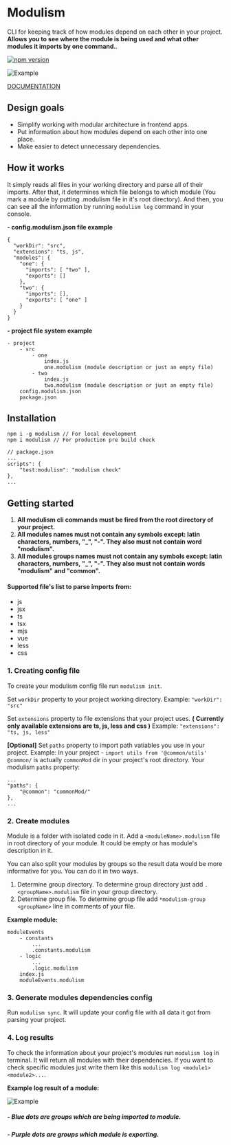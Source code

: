 # Modulism
CLI for keeping track of how modules depend on each other in your project. **Allows you to see where the module is being used and what other modules it imports by one command.**.

[![npm version](https://img.shields.io/npm/v/modulism.svg?style=flat-square)](https://www.npmjs.com/package/modulism)

![Example](https://i.imgur.com/8ryZALd.gif)

[DOCUMENTATION](https://davy.page/modulism)

## Design goals
* Simplify working with modular architecture in frontend apps.
* Put information about how modules depend on each other into one place.
* Make easier to detect unnecessary dependencies.

## How it works
It simply reads all files in your working directory and parse all of their imports. After that, it determines which file belongs to which module (You mark a module by putting <moduleName>.modulism file in it's root directory). And then, you can see all the information by running `modulism log` command in your console.

**- config.modulism.json file example**
```
{
  "workDir": "src",
  "extensions": "ts, js",
  "modules": {
    "one": {
      "imports": [ "two" ],
      "exports": []
    },
    "two": {
      "imports": [],
      "exports": [ "one" ]
    }
  }
}
```
**- project file system example**
```
- project
    - src
        - one
            index.js
            one.modulism (module description or just an empty file)
        - two
            index.js
            two.modulism (module description or just an empty file)
    config.modulism.json
    package.json
```

## Installation
```
npm i -g modulism // For local development
npm i modulism // For production pre build check 
```
```
// package.json
...
scripts": {
    "test:modulism": "modulism check"
},
...
```

## Getting started
1. **All modulism cli commands must be fired from the root directory of your project.**
2. **All modules names must not contain any symbols except: latin characters, numbers, "_", "-". They also must not contain word "modulism".**
3. **All modules groups names must not contain any symbols except: latin characters, numbers, "_", "-". They also must not contain words "modulism" and "common".**

#### Supported file's list to parse imports from: 
* js
* jsx
* ts
* tsx
* mjs
* vue
* less
* css

### 1. Creating config file
To create your modulism config file run `modulism init`.

Set `workDir` property to your project working directory.
Example: `"workDir": "src"`

Set `extensions` property to file extensions that your project uses. **( Currently only available extensions are ts, js, less and css )**
Example: `"extensions": "ts, js, less"`

**[Optional]** Set `paths` property to import path vatiables you use in your project.
Example: 
In your project - `import utils from '@common/utils'`
`@common/` is actually `commonMod` dir in your project's root directory. 
Your modulism `paths` property:
```
...
"paths": {
    "@common": "commonMod/"
},
...
```

### 2. Create modules
Module is a folder with isolated code in it. Add a `<moduleName>.modulism` file in root directory of your module. It could be empty or has module's description in it.

You can also split your modules by groups so the result data would be more informative for you. You can do it in two ways.
1. Determine group directory.
  To determine group directory just add `.<groupName>.modulism` file in your group directory.
2. Determine group file.
  To determine group file add `*modulism-group <groupName>` line in comments of your file.

**Example module:**
```
moduleEvents
    - constants
        ...
        .constants.modulism
    - logic
        ...
        .logic.modulism
    index.js
    moduleEvents.modulism
```

### 3. Generate modules dependencies config
Run `modulism sync`. 
It will update your config file with all data it got from parsing your project.

### 4. Log results
To check the information about your project's modules run `modulism log` in terminal. It will return all modules with their dependencies. If you want to check specific modules just write them like this `modulism log <module1> <module2>...`. 

**Example log result of a module:**

![Example](https://i.imgur.com/Gbtpyrc.png)
##### - Blue dots are groups which are being imported to module.
##### - Purple dots are groups which module is exporting.

